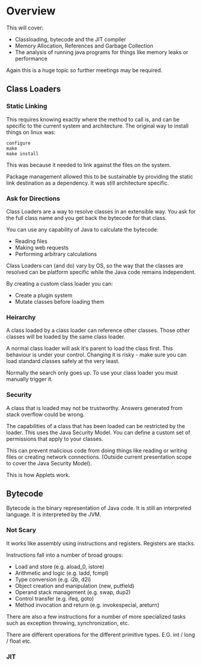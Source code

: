 Overview
========

This will cover:
 * Classloading, bytecode and the JIT compiler
 * Memory Allocation, References and Garbage Collection
 * The analysis of running java programs for things like memory leaks or performance

Again this is a huge topic so further meetings may be required.

Class Loaders
-------------

### Static Linking

This requires knowing exactly where the method to call is, and can be specific to the current system and architecture.
The original way to install things on linux was:

```
configure
make
make install
```

This was because it needed to link against the files on the system.

Package management allowed this to be sustainable by providing the static link destination as a dependency.
It was still architecture specific.

### Ask for Directions

Class Loaders are a way to resolve classes in an extensible way.
You ask for the full class name and you get back the bytecode for that class.

You can use any capability of Java to calculate the bytecode:
 * Reading files
 * Making web requests
 * Performing arbitrary calculations

Class Loaders can (and do) vary by OS, so the way that the classes are resolved can be platform specific while the Java code remains independent.

By creating a custom class loader you can:
 * Create a plugin system
 * Mutate classes before loading them

### Heirarchy

A class loaded by a class loader can reference other classes. Those other classes will be loaded by the same class loader.

A normal class loader will ask it's parent to load the class first.
This behaviour is under your control. Changing it is risky - make sure you can load standard classes safely at the very least.

Normally the search only goes up. To use your class loader you must manually trigger it.

### Security

A class that is loaded may not be trustworthy. Answers generated from stack overflow could be wrong.

The capabilities of a class that has been loaded can be restricted by the loader.
This uses the Java Security Model.
You can define a custom set of permissions that apply to your classes.

This can prevent malicious code from doing things like reading or writing files or creating network connections.
(Outside current presentation scope to cover the Java Security Model).

This is how Applets work.

Bytecode
--------

Bytecode is the binary representation of Java code.
It is still an interpreted language. It is interpreted by the JVM.

### Not Scary

It works like assembly using instructions and registers. Registers are stacks.

Instructions fall into a number of broad groups:

 * Load and store (e.g. aload_0, istore)
 * Arithmetic and logic (e.g. ladd, fcmpl)
 * Type conversion (e.g. i2b, d2i)
 * Object creation and manipulation (new, putfield)
 * Operand stack management (e.g. swap, dup2)
 * Control transfer (e.g. ifeq, goto)
 * Method invocation and return (e.g. invokespecial, areturn)

There are also a few instructions for a number of more specialized tasks such as exception throwing, synchronization, etc.

There are different operations for the different primitive types. E.G. int / long / float etc.

### JIT
